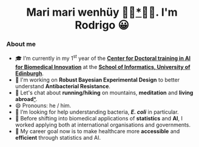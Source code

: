 <h1 align="center">Mari mari wenhüy 🙌🏼<a href="https://es.pinterest.com/pin/397231629638321031/">*</a>🙌🏼. I'm Rodrigo 😀</h1>

### **About me**

- 🎓 I’m currently in my 1<sup>st</sup> year of the **[Center for Doctoral training in AI for Biomedical Innovation](https://www.ai4biomed.io/)** at the **[School of Informatics, University of Edinburgh](https://en.wikipedia.org/wiki/School_of_Informatics,_University_of_Edinburgh)**.
- 🔭 I'm working on **Robust Bayesian Experimental Design** to better understand **Antibacterial Resistance**. 
- 💬 Let's chat about **running/hiking** on mountains, **meditation** and **living abroad**[*](https://en.wiktionary.org/wiki/abroad#Etymology).
- 😄 Pronouns: he / him.
- 🦠 I’m looking for help understanding bacteria, ***E. coli*** in particular.
- 🌱 Before shifting into biomedical applications of **statistics** and **AI**, I worked applying both at international organisations and governments.  
- 🎯 My career goal now is to make healthcare more **accessible** and **efficient** through statistics and AI.
